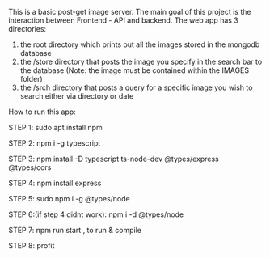 This is a basic post-get image server.
The main goal of this project is the interaction between Frontend - API and backend.
The web app has 3 directories:
1) the root directory which prints out all the images stored in the mongodb database
2) the /store directory that posts the image you specify in the search bar to the database (Note: the image must be contained within the IMAGES folder)
3) the /srch directory that posts a query for a specific image you wish to search either via directory or date

How to run this app:

STEP 1: sudo apt install npm

STEP 2: npm i -g typescript

STEP 3: npm install  -D typescript ts-node-dev @types/express @types/cors  

STEP 4: npm install express 

STEP 5: sudo npm i -g @types/node

STEP 6:(if step 4 didnt work): npm i -d @types/node

STEP 7: npm run start , to run & compile

STEP 8: profit
